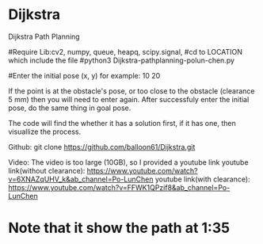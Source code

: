 # Dijkstra
Dijkstra Path Planning

#Require Lib:cv2, numpy, queue, heapq, scipy.signal, 
#cd to LOCATION which include the file
#python3 Dijkstra-pathplanning-polun-chen.py

#Enter the initial pose
(x, y)
for example:
10 20

If the point is at the obstacle's pose, or too close to the obstacle (clearance 5 mm)
then you will need to enter again.
After successfuly enter the initial pose, do the same thing in goal pose.

The code will find the whether it has a solution first, if it has one, then visuallize the process.

Github:
git clone https://github.com/balloon61/Dijkstra.git

Video:
The video is too large (10GB), so I provided a youtube link
youtube link(without clearance):
https://www.youtube.com/watch?v=6XNAZqUHV_k&ab_channel=Po-LunChen
youtube link(with clearance):
https://www.youtube.com/watch?v=FFWK1QPzif8&ab_channel=Po-LunChen
# Note that it show the path at 1:35





